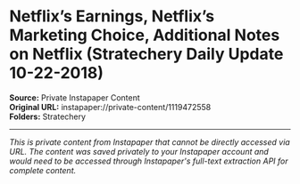 # Netflix’s Earnings, Netflix’s Marketing Choice, Additional Notes on Netflix (Stratechery Daily Update 10-22-2018)

**Source:** Private Instapaper Content  
**Original URL:** instapaper://private-content/1119472558  
**Folders:** Stratechery  

---

*This is private content from Instapaper that cannot be directly accessed via URL. The content was saved privately to your Instapaper account and would need to be accessed through Instapaper's full-text extraction API for complete content.*